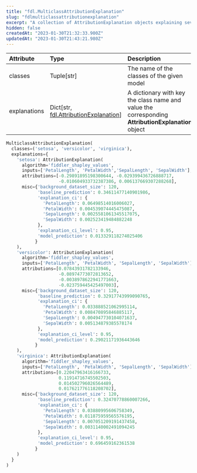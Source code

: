 ```yaml
---
title: "fdl.MulticlassAttributionExplanation"
slug: "fdlmulticlassattributionexplanation"
excerpt: "A collection of AttributionExplanation objects explaining several classes' predictions in a multiclass classification setting"
hidden: false
createdAt: "2023-01-30T21:32:33.900Z"
updatedAt: "2023-01-30T21:43:21.980Z"
---
```

| Attribute    | Type                                                                                                                  | Description                                                                                        |
| :----------- | :-------------------------------------------------------------------------------------------------------------------- | :------------------------------------------------------------------------------------------------- |
| classes      | Tuple[str]                                                                                                            | The name of the classes of the given model                                                         |
| explanations | Dict\[str, [fdl.AttributionExplanation](https://dash.readme.com/project/fiddler/v1.5/refs/fdlattributionexplanation)] | A dictionary with key the class name and value the corresponding **AttributionExplanation** object |

```python Example result
MulticlassAttributionExplanation(
  classes=('setosa', 'versicolor', 'virginica'),
  explanations={
    'setosa': AttributionExplanation(
      algorithm='fiddler_shapley_values',
      inputs=['PetalLength', 'PetalWidth','SepalLength', 'SepalWidth'], 
      attributions=[-0.29891895198300644, -0.029399436726888717, 
                    -0.010604933732387386, 0.006137669307288268],
      misc={'background_dataset_size': 120,
            'baseline_prediction': 0.34611477140901986, 
            'explanation_ci': {
              'PetalLength': 0.06498514016006027,
              'PetalWidth': 0.004539074445475087, 
              'SepalLength': 0.0025581061345517075,
              'SepalWidth': 0.002523419484882248
            },
            'explanation_ci_level': 0.95, 
            'model_prediction': 0.013329118274025406
           }
    ),
    'versicolor': AttributionExplanation(
      algorithm='fiddler_shapley_values',
      inputs=['PetalLength', 'PetalWidth', 'SepalLength', 'SepalWidth'],
      attributions=[0.07843931782133946, 
                    -0.08974773072813652,
                    -0.0038978622941771663,
                    -0.023759445425497003], 
      misc={'background_dataset_size': 120,
            'baseline_prediction': 0.32917743999090765,
            'explanation_ci': {
              'PetalLength': 0.033888521062995114,
              'PetalWidth': 0.008470895846885117,
              'SepalLength': 0.004947730104071637, 
              'SepalWidth': 0.005134879385578174
            }, 
            'explanation_ci_level': 0.95,
            'model_prediction': 0.29021171936443646
           }
    ),
    'virginica': AttributionExplanation(
      algorithm='fiddler_shapley_values',
      inputs=['PetalLength', 'PetalWidth', 'SepalLength', 'SepalWidth'], 
      attributions=[0.22047963416166733,
                    0.11914716745502503,
                    0.014502796026564489,
                    0.017621776118208702],
      misc={'background_dataset_size': 120, 
            'baseline_prediction': 0.32470778860007266, 
            'explanation_ci': {
              'PetalLength': 0.03880995606758349,
              'PetalWidth': 0.011875959565576195,
              'SepalLength': 0.007051209191437458,
              'SepalWidth': 0.0031140002491094245
            },
            'explanation_ci_level': 0.95,
            'model_prediction': 0.696459162361538
           }
    )
  }
)
```